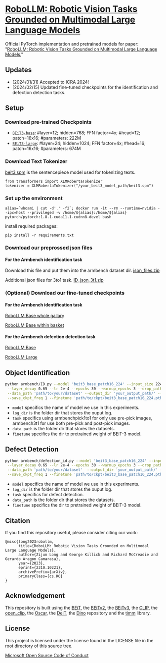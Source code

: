 # [RoboLLM: Robotic Vision Tasks Grounded on Multimodal Large Language Models](https://arxiv.org/abs/2310.10221)

Official PyTorch implementation and pretrained models for paper:   "[RoboLLM: Robotic Vision Tasks Grounded on Multimodal Large Language Models.](https://arxiv.org/pdf/2310.10221.pdf)"

## Updates
- [2024/01/31] Accepted to ICRA 2024!
- [2024/02/15] Updated fine-tuned checkpoints for the identification and defection detection tasks.

## Setup

### Download pre-trained Checkpoints


   - [`BEiT3-base`](https://conversationhub.blob.core.windows.net/beit-share-public/beit3/pretraining/beit3_base_patch16_224.pth?sv=2021-10-04&st=2023-06-08T11%3A16%3A02Z&se=2033-06-09T11%3A16%3A00Z&sr=c&sp=r&sig=N4pfCVmSeq4L4tS8QbrFVsX6f6q844eft8xSuXdxU48%3D): #layer=12; hidden=768; FFN factor=4x; #head=12; patch=16x16; #parameters: 222M
   - [`BEiT3-large`](https://conversationhub.blob.core.windows.net/beit-share-public/beit3/pretraining/beit3_large_patch16_224.pth?sv=2021-10-04&st=2023-06-08T11%3A16%3A02Z&se=2033-06-09T11%3A16%3A00Z&sr=c&sp=r&sig=N4pfCVmSeq4L4tS8QbrFVsX6f6q844eft8xSuXdxU48%3D): #layer=24; hidden=1024; FFN factor=4x; #head=16; patch=16x16; #parameters: 674M

### Download Text Tokenizer

[beit3.spm](https://conversationhub.blob.core.windows.net/beit-share-public/beit3/sentencepiece/beit3.spm) is the sentencepiece model used for tokenizing texts.
```
from transformers import XLMRobertaTokenizer
tokenizer = XLMRobertaTokenizer("/your_beit3_model_path/beit3.spm")

```

### Set up the environment

```
alias=`whoami | cut -d'.' -f2`; docker run -it --rm --runtime=nvidia --ipc=host --privileged -v /home/${alias}:/home/${alias} pytorch/pytorch:1.8.1-cuda11.1-cudnn8-devel bash
```

install required packages:
```
pip install -r requirements.txt
```

### Download our preprossed json files

#### For the Armbench identification task
Download this file and put them into the armbench dataset dir.
[json_files.zip](https://gla-my.sharepoint.com/:u:/g/personal/z_long_2_research_gla_ac_uk/EdUm-c9sJwpPp4Ir-ve7xjoBVBdGtXuyy4S3nz9RJHbFkA?e=3mL2U0)

Additional json files for 3to1 task.
[ID_json_3t1.zip]()
<!-- #### For the Armbench identification task -->




### (Optional) Download our fine-tuned checkpoints

#### For the Armbench identification task
[RoboLLM Base whole gallary](https://gla-my.sharepoint.com/:u:/g/personal/z_long_2_research_gla_ac_uk/EdMk_of-cipEhngncnskodYBQTTmQ2q_eiENc5rx95q1tA?e=jOzm12)

[RoboLLM Base within basket](https://gla-my.sharepoint.com/:u:/g/personal/z_long_2_research_gla_ac_uk/EZMjZt--T4JLv6LJtAJKYZABFDWj2oOyzxLqDe-y2rS_VQ?e=EX1CeV)


#### For the Armbench defection detection task
[RoboLLM Base](https://gla-my.sharepoint.com/:u:/g/personal/z_long_2_research_gla_ac_uk/EWkqfuv_35FPlRlL9ztEKTYB9kmjsdncDHo9DwLrUkoOiQ?e=w8I70c)

[RoboLLM Large](https://gla-my.sharepoint.com/:u:/g/personal/z_long_2_research_gla_ac_uk/ESQKOIKn2RhHhT39_aufJRwB5osYBvHhYshGICHPlu7r_A?e=ksQDa1)


## Object Identification
```bash
python armbench/ID.py --model 'beit3_base_patch16_224' --input_size 224 --task 'armbenchpick1to1' --batch_size 128 \
 --layer_decay 0.65 --lr 2e-4 --epochs 30 --warmup_epochs 3 --drop_path 0.2 --sentencepiece_model 'beit3.spm' \
 --data_path 'path/to/your/dataset' --output_dir 'your_output_path/' --log_dir '/your_log_path/' --weight_decay 0.05  \
 --save_ckpt_freq 1 --finetune 'path/to/ckpt/beit3_base_patch16_224.pth'
```
- `model` specifics the name of model we use in this experiments. 
- `log_dir` is the folder dir that stores the ouput log.
- `task`  specifics using armbenchpick1to1 for only use pre-pick images, armbench3t1 for use both pre-pick and post-pick images. 
- `data_path` is the folder dir that stores the datasets.
- `finetune` specifics the dir to pretrained weight of BEiT-3 model.

## Defect Detection
```bash
python armbench/defection_id.py --model 'beit3_base_patch16_224' --input_size 224 --task 'defection1by1' --batch_size 128 \
 --layer_decay 0.65 --lr 2e-4 --epochs 30 --warmup_epochs 3 --drop_path 0.2 --sentencepiece_model 'beit3.spm' \
 --data_path 'path/to/your/dataset'  --output_dir 'your_output_path/' --log_dir '/your_log_path/' --weight_decay 0.05  \
 --save_ckpt_freq 1 --finetune 'path/to/ckpt/beit3_base_patch16_224.pth'
```
- `model` specifics the name of model we use in this experiments. 
- `log_dir` is the folder dir that stores the ouput log.
- `task`  specifics for defect detection.
- `data_path` is the folder dir that stores the datasets.
- `finetune` specifics the dir to pretrained weight of BEiT-3 model.

## Citation
If you find this repository useful, please consider citing our work:
```
@misc{long2023robollm,
      title={RoboLLM: Robotic Vision Tasks Grounded on Multimodal Large Language Models}, 
      author={Zijun Long and George Killick and Richard McCreadie and Gerardo Aragon Camarasa},
      year={2023},
      eprint={2310.10221},
      archivePrefix={arXiv},
      primaryClass={cs.RO}
}
```

<!-- ## Todo
- . -->



## Acknowledgement

This repository is built using the [BEiT](https://github.com/microsoft/unilm/tree/master/beit), the [BEiTv2](https://github.com/microsoft/unilm/tree/master/beit2), the [BEiTv3](https://github.com/microsoft/unilm/tree/master/beit3), the [CLIP](https://github.com/openai/CLIP), the [open_clip](https://github.com/mlfoundations/open_clip), the [Oscar](https://github.com/microsoft/Oscar), the [DeiT](https://github.com/facebookresearch/deit), the [Dino](https://github.com/facebookresearch/dino) repository and the [timm](https://github.com/rwightman/pytorch-image-models) library.


## License
This project is licensed under the license found in the LICENSE file in the root directory of this source tree.

[Microsoft Open Source Code of Conduct](https://opensource.microsoft.com/codeofconduct)


